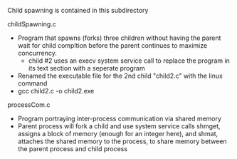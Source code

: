 Child spawning is contained in this subdirectory 

childSpawning.c
  - Program that spawns (forks) three children without having the parent wait for child compltion before the parent continues to maximize concurrency.
      -  child #2 uses an execv system service call to replace the program in its text section with a seperate program
  - Renamed the executable file for the 2nd child "child2.c" with the linux command
  - gcc child2.c -o child2.exe

processCom.c 
  - Program portraying inter-process communication via shared memory
  - Parent process will fork a child and use system service calls shmget, assigns a block of memory (enough for an integer here), and shmat, attaches the shared memory to the process, to share memory between the parent process and child process
